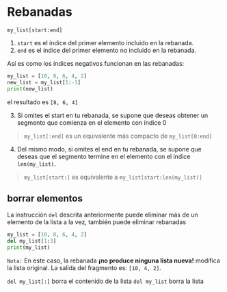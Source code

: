 # Rebanadas

`my_list[start:end]`

1. `start` es el índice del primer elemento incluido en la rebanada.
2. `end` es el índice del primer elemento no incluido en la rebanada.


Así es como los índices negativos funcionan en las rebanadas:
```Python
my_list = [10, 8, 6, 4, 2]
new_list = my_list[1:-1]
print(new_list)
```

el resultado es `[8, 6, 4]`

3. Si omites el start en tu rebanada, se supone que deseas obtener un segmento que comienza en el elemento con índice 0

> `my_list[:end]` es un equivalente más compacto de `my_list[0:end]`

4. Del mismo modo, si omites el end en tu rebanada, se supone que deseas que el segmento termine en el elemento con el índice `len(my_list)`.

>`my_list[start:]` es equivalente a `my_list[start:len(my_list)]`

## borrar elementos

La instrucción `del` descrita anteriormente puede eliminar más de un elemento de la lista a la vez, también puede eliminar rebanadas
```Python
my_list = [10, 8, 6, 4, 2]
del my_list[1:3]
print(my_list)
```
`Nota:` En este caso, la rebanada **¡no produce ninguna lista nueva!**  modifica la lista original. La salida del fragmento es: `[10, 4, 2]`.

`del my_list[:]` borra el contenido de la lista
`del my_list` borra la lista